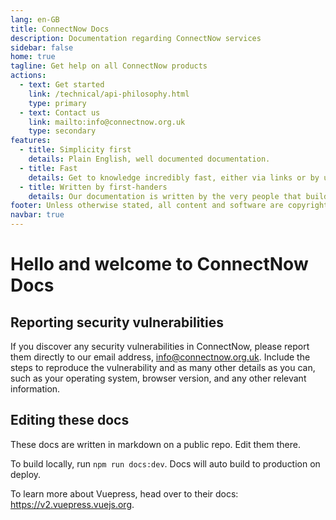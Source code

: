 ```yaml
---
lang: en-GB
title: ConnectNow Docs
description: Documentation regarding ConnectNow services
sidebar: false
home: true
tagline: Get help on all ConnectNow products
actions:
  - text: Get started
    link: /technical/api-philosophy.html
    type: primary
  - text: Contact us
    link: mailto:info@connectnow.org.uk
    type: secondary
features:
  - title: Simplicity first
    details: Plain English, well documented documentation.
  - title: Fast
    details: Get to knowledge incredibly fast, either via links or by using the search.
  - title: Written by first-handers
    details: Our documentation is written by the very people that build the software itself.
footer: Unless otherwise stated, all content and software are copyright of ConnectNow.
navbar: true
---
```


# Hello and welcome to ConnectNow Docs

## Reporting security vulnerabilities

If you discover any security vulnerabilities in ConnectNow, please report them directly to our email address, [info@connectnow.org.uk](mailto:info@connectnow.org.uk). Include the steps to reproduce the vulnerability and as many other details as you can, such as your operating system, browser version, and any other relevant information.

## Editing these docs

These docs are written in markdown on a public repo. Edit them there.

To build locally, run `npm run docs:dev`. Docs will auto build to production on deploy.

To learn more about Vuepress, head over to their docs: <https://v2.vuepress.vuejs.org>.
